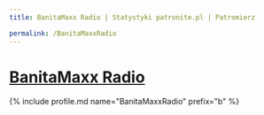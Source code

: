 ```yaml
---
title: BanitaMaxx Radio | Statystyki patronite.pl | Patromierz

permalink: /BanitaMaxxRadio
---
```


# [BanitaMaxx Radio](https://patronite.pl/BanitaMaxxRadio)

{% include profile.md name="BanitaMaxxRadio" prefix="b" %}
